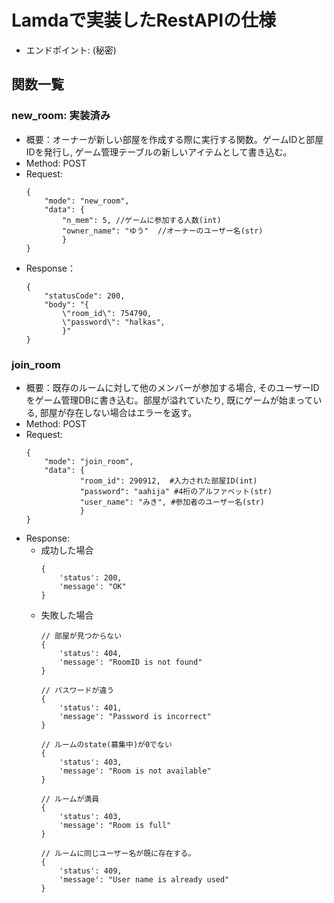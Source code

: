 # Lamdaで実装したRestAPIの仕様
- エンドポイント: (秘密)
## 関数一覧
### new_room: 実装済み
- 概要：オーナーが新しい部屋を作成する際に実行する関数。ゲームIDと部屋IDを発行し, ゲーム管理テーブルの新しいアイテムとして書き込む。
- Method: POST
- Request:
    ```
    {
        "mode": "new_room",
        "data": {
            "n_mem": 5, //ゲームに参加する人数(int)
            "owner_name": "ゆう"  //オーナーのユーザー名(str)
            }
    }
    ```
- Response：
    ```
    {
        "statusCode": 200,
        "body": "{
            \"room_id\": 754790,
            \"password\": "halkas",
            }"
    }
    ```

### join_room
- 概要：既存のルームに対して他のメンバーが参加する場合, そのユーザーIDをゲーム管理DBに書き込む。部屋が溢れていたり, 既にゲームが始まっている, 部屋が存在しない場合はエラーを返す。
- Method: POST
- Request:
    ```
    {
        "mode": "join_room",
        "data": {
                "room_id": 290912,  #入力された部屋ID(int)
                "password": "aahija" #4桁のアルファベット(str)
                "user_name": "みき", #参加者のユーザー名(str)
                }
    }
    ```
- Response:
    - 成功した場合
        ```
        {
            'status': 200,
            'message': "OK"
        }
        ```
    - 失敗した場合
        ```
        // 部屋が見つからない
        {
            'status': 404,
            'message': "RoomID is not found"
        }

        // パスワードが違う
        {
            'status': 401,
            'message': "Password is incorrect"
        }

        // ルームのstate(募集中)が0でない
        {
            'status': 403,
            'message': "Room is not available"
        }

        // ルームが満員
        {
            'status': 403,
            'message': "Room is full"
        }
        
        // ルームに同じユーザー名が既に存在する。
        {
            'status': 409,
            'message': "User name is already used"
        }
        ```